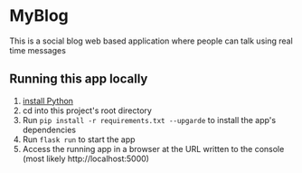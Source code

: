 # MyBlog
This is a social blog web based application where people can talk using real time messages

## Running this app locally 

1. [install Python][]
1. cd into this project's root directory
1. Run `pip install -r requirements.txt --upgarde` to install the app's dependencies
1. Run `flask run` to start the app
1. Access the running app in a browser at the URL written to the console (most likely http://localhost:5000)

[Install Python]: https://www.python.org/
